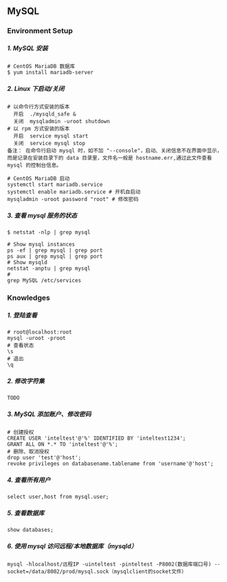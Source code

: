 ## MySQL

### Environment Setup ###

##### 1. MySQL 安装
```
# CentOS MariaDB 数据库
$ yum install mariadb-server
```

##### 2. Linux 下启动/关闭
```
# 以命令行方式安装的版本
  开启  ./mysqld_safe &
  关闭  mysqladmin -uroot shutdown
# 以 rpm 方式安装的版本
  开启  service mysql start
  关闭  service mysql stop
备注： 在命令行启动 mysql 时，如不加 "--console"，启动、关闭信息不在界面中显示，而是记录在安装目录下的 data 目录里，文件名一般是 hostname.err,通过此文件查看 mysql 的控制台信息。

# CentOS MariaDB 启动
systemctl start mariadb.service
systemctl enable mariadb.service # 开机自启动
mysqladmin -uroot password "root" # 修改密码
```

##### 3. 查看 mysql 服务的状态
```
$ netstat -nlp | grep mysql

# Show mysql instances
ps -ef | grep mysql | grep port
ps aux | grep mysql | grep port
# Show mysqld
netstat -anptu | grep mysql
#
grep MySQL /etc/services
```


### Knowledges ###

##### 1. 登陆查看
```
# root@localhost:root
mysql -uroot -proot
# 查看状态
\s
# 退出
\q
```

##### 2. 修改字符集
```
TODO
```

##### 3. MySQL 添加账户、修改密码
```
# 创建授权
CREATE USER 'inteltest'@'%' IDENTIFIED BY 'inteltest1234';
GRANT ALL ON *.* TO 'inteltest'@'%';
# 删除、取消授权
drop user 'test'@'host';
revoke privileges on databasename.tablename from 'username'@'host';
```

##### 4. 查看所有用户
```
select user,host from mysql.user;
```
##### 5. 查看数据库
```
show databases;
```
##### 6. 使用 mysql 访问远程/本地数据库（mysqld）
```
mysql -hlocalhost/远程IP -uinteltest -pinteltest -P8002(数据库端口号) --socket=/data/8002/prod/mysql.sock（mysqlclient的socket文件）
```